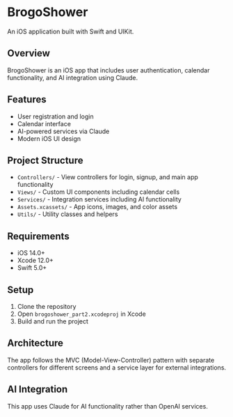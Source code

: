 # BrogoShower

An iOS application built with Swift and UIKit.

## Overview

BrogoShower is an iOS app that includes user authentication, calendar functionality, and AI integration using Claude.

## Features

- User registration and login
- Calendar interface
- AI-powered services via Claude
- Modern iOS UI design

## Project Structure

- `Controllers/` - View controllers for login, signup, and main app functionality
- `Views/` - Custom UI components including calendar cells
- `Services/` - Integration services including AI functionality
- `Assets.xcassets/` - App icons, images, and color assets
- `Utils/` - Utility classes and helpers

## Requirements

- iOS 14.0+
- Xcode 12.0+
- Swift 5.0+

## Setup

1. Clone the repository
2. Open `brogoshower_part2.xcodeproj` in Xcode
3. Build and run the project

## Architecture

The app follows the MVC (Model-View-Controller) pattern with separate controllers for different screens and a service layer for external integrations.

## AI Integration

This app uses Claude for AI functionality rather than OpenAI services. 